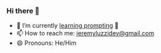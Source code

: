 ### Hi there 👋

- 🌱 I’m currently [learning prompting](https://learnprompting.org/) 🤖
- 📫 How to reach me: jeremyluzzidev@gmail.com
- 😄 Pronouns: He/Him

<!--
**JLuzz/JLuzz** is a ✨ _special_ ✨ repository because its `README.md` (this file) appears on your GitHub profile.

Here are some ideas to get you started:

- 🔭 I’m currently working on ...
- 🌱 I’m currently learning ...
- 👯 I’m looking to collaborate on ...
- 🤔 I’m looking for help with ...
- 💬 Ask me about ...
- 📫 How to reach me: ...
- 😄 Pronouns: ...
- ⚡ Fun fact: ...
-->
